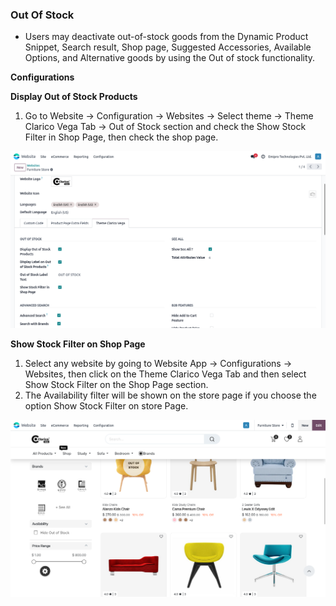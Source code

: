 
### Out Of Stock


* Users may deactivate out-of-stock goods from the Dynamic Product Snippet, Search result, Shop page, Suggested Accessories, Available Options, and Alternative goods by using the Out of stock functionality.

**Configurations**

**Display Out of Stock Products**

1. Go to Website -> Configuration -> Websites -> Select theme -> Theme Clarico Vega Tab -> Out of Stock section and check the Show Stock Filter in Shop Page, then check the shop page.


![](./images/ofsins.png)

**Show Stock Filter on Shop Page**

1. Select any website by going to Website App -> Configurations -> Websites, then click on the Theme Clarico Vega Tab and then select Show Stock Filter on the Shop Page section.
2. The Availability filter will be shown on the store page if you choose the option Show Stock Filter on store Page.

![](./images/Out-of-stock-filter.png)



